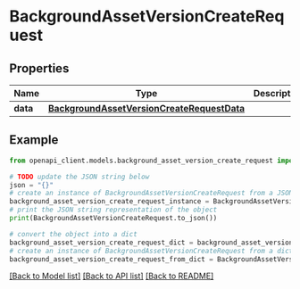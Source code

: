 # BackgroundAssetVersionCreateRequest


## Properties

Name | Type | Description | Notes
------------ | ------------- | ------------- | -------------
**data** | [**BackgroundAssetVersionCreateRequestData**](BackgroundAssetVersionCreateRequestData.md) |  | 

## Example

```python
from openapi_client.models.background_asset_version_create_request import BackgroundAssetVersionCreateRequest

# TODO update the JSON string below
json = "{}"
# create an instance of BackgroundAssetVersionCreateRequest from a JSON string
background_asset_version_create_request_instance = BackgroundAssetVersionCreateRequest.from_json(json)
# print the JSON string representation of the object
print(BackgroundAssetVersionCreateRequest.to_json())

# convert the object into a dict
background_asset_version_create_request_dict = background_asset_version_create_request_instance.to_dict()
# create an instance of BackgroundAssetVersionCreateRequest from a dict
background_asset_version_create_request_from_dict = BackgroundAssetVersionCreateRequest.from_dict(background_asset_version_create_request_dict)
```
[[Back to Model list]](../README.md#documentation-for-models) [[Back to API list]](../README.md#documentation-for-api-endpoints) [[Back to README]](../README.md)


